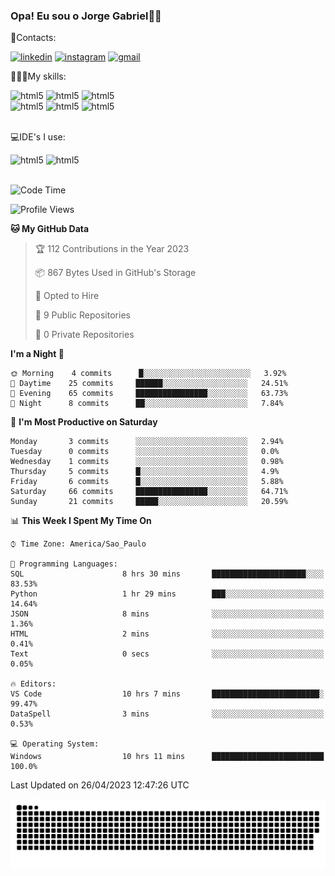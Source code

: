 
### Opa! Eu sou o Jorge Gabriel🤚🏾
📱Contacts: 

[![linkedin](https://img.shields.io/badge/LinkedIn-0077B5?style=for-the-badge&logo=linkedin&logoColor=white)](https://www.linkedin.com/in/jorge-g-717603souzag)
[![instagram](https://img.shields.io/badge/Instagram-E4405F?style=for-the-badge&logo=instagram&logoColor=white)](https://www.instagram.com/jorge__gabriel_/)
[![gmail](https://img.shields.io/badge/Gmail-D14836?style=for-the-badge&logo=gmail&logoColor=white)](https://mail.google.com/mail/u/0/?fs=1&tf=cm&source=mailto&to=gabrielgomes2003@gmail.com)

🧑🏾‍💻My skills:
<div <style>
    <img aling="center" alt="html5" src="https://img.shields.io/badge/Python-3776AB?style=for-the-badge&logo=python&logoColor=white"/> 
    <img aling="center" alt="html5" src="https://img.shields.io/badge/GIT-E44C30?style=for-the-badge&logo=git&logoColor=white"/>
    <img aling="center" alt="html5" src="https://img.shields.io/badge/Figma-F24E1E?style=for-the-badge&logo=figma&logoColor=white"/><br>
    <img aling="center" alt="html5" src="https://img.shields.io/badge/Microsoft_Office-D83B01?style=for-the-badge&logo=microsoft-office&logoColor=white"/> 
    <img aling="center" alt="html5" src="https://img.shields.io/badge/Adobe%20Illustrator-FF9A00?style=for-the-badge&logo=adobe%20illustrator&logoColor=white"/> 
    <img aling="center" alt="html5" src="https://img.shields.io/badge/Adobe%20Photoshop-31A8FF?style=for-the-badge&logo=Adobe%20Photoshop&logoColor=black"/> 
</div><br>

💻IDE's I use:
<div <style>
     <img aling="center" alt="html5" src="https://img.shields.io/badge/PyCharm-000000.svg?&style=for-the-badge&logo=PyCharm&logoColor=white"/>  
     <img aling="center" alt="html5" src="https://img.shields.io/badge/Visual_Studio_Code-0078D4?style=for-the-badge&logo=visual%20studio%20code&logoColor=white"/> 
</div><br>

<!--START_SECTION:waka-->
![Code Time](http://img.shields.io/badge/Code%20Time-46%20hrs%2056%20mins-blue)

![Profile Views](http://img.shields.io/badge/Profile%20Views-32-blue)

**🐱 My GitHub Data** 

> 🏆 112 Contributions in the Year 2023
 > 
> 📦 867 Bytes Used in GitHub's Storage 
 > 
> 💼 Opted to Hire
 > 
> 📜 9 Public Repositories 
 > 
> 🔑 0 Private Repositories  
 > 
**I'm a Night 🦉** 

```text
🌞 Morning    4 commits      █░░░░░░░░░░░░░░░░░░░░░░░░   3.92% 
🌇 Daytime    25 commits     ██████░░░░░░░░░░░░░░░░░░░   24.51% 
🌃 Evening    65 commits     ████████████████░░░░░░░░░   63.73% 
🌙 Night      8 commits      ██░░░░░░░░░░░░░░░░░░░░░░░   7.84%

```
📅 **I'm Most Productive on Saturday** 

```text
Monday       3 commits      ░░░░░░░░░░░░░░░░░░░░░░░░░   2.94% 
Tuesday      0 commits      ░░░░░░░░░░░░░░░░░░░░░░░░░   0.0% 
Wednesday    1 commits      ░░░░░░░░░░░░░░░░░░░░░░░░░   0.98% 
Thursday     5 commits      █░░░░░░░░░░░░░░░░░░░░░░░░   4.9% 
Friday       6 commits      █░░░░░░░░░░░░░░░░░░░░░░░░   5.88% 
Saturday     66 commits     ████████████████░░░░░░░░░   64.71% 
Sunday       21 commits     █████░░░░░░░░░░░░░░░░░░░░   20.59%

```


📊 **This Week I Spent My Time On** 

```text
⌚︎ Time Zone: America/Sao_Paulo

💬 Programming Languages: 
SQL                      8 hrs 30 mins       █████████████████████░░░░   83.53% 
Python                   1 hr 29 mins        ███░░░░░░░░░░░░░░░░░░░░░░   14.64% 
JSON                     8 mins              ░░░░░░░░░░░░░░░░░░░░░░░░░   1.36% 
HTML                     2 mins              ░░░░░░░░░░░░░░░░░░░░░░░░░   0.41% 
Text                     0 secs              ░░░░░░░░░░░░░░░░░░░░░░░░░   0.05%

🔥 Editors: 
VS Code                  10 hrs 7 mins       ████████████████████████░   99.47% 
DataSpell                3 mins              ░░░░░░░░░░░░░░░░░░░░░░░░░   0.53%

💻 Operating System: 
Windows                  10 hrs 11 mins      █████████████████████████   100.0%

```


 Last Updated on 26/04/2023 12:47:26 UTC
<!--END_SECTION:waka-->





<img alt="github-snake" src="https://github.com/J0rgeGabriel/J0rgeGabriel/blob/output/github-contribution-grid-snake-dark.svg" />

